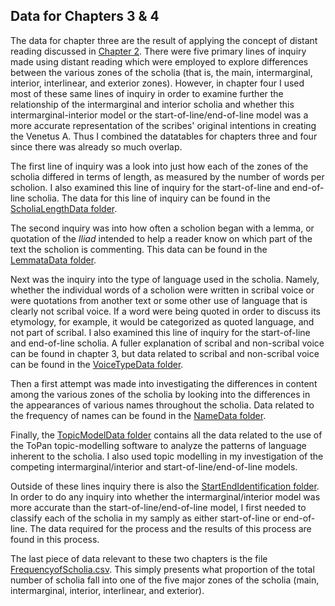 ## Data for Chapters 3 & 4

The data for chapter three are the result of applying the concept of distant reading discussed in [Chapter 2](https://github.com/cjschu17/Thesis2016-2017/blob/master/ThesisWriting/Chapter2.md). There were five primary lines of inquiry made using distant reading which were employed to explore differences between the various zones of the scholia (that is, the main, intermarginal, interior, interlinear, and exterior zones). However, in chapter four I used most of these same lines of inquiry in order to examine further the relationship of the intermarginal and interior scholia and whether this intermarginal-interior model or the start-of-line/end-of-line model was a more accurate representation of the scribes' original intentions in creating the Venetus A. Thus I combined the datatables for chapters three and four since there was already so much overlap.

The first line of inquiry was a look into just how each of the zones of the scholia differed in terms of length, as measured by the number of words per scholion. I also examined this line of inquiry for the start-of-line and end-of-line scholia. The data for this line of inquiry can be found in the [ScholiaLengthData folder](https://github.com/cjschu17/Thesis2016-2017/tree/master/Appendix/Chapter3/Data/ScholiaLengthData).

The second inquiry was into how often a scholion began with a lemma, or quotation of the *Iliad* intended to help a reader know on which part of the text the scholion is commenting. This data can be found in the [LemmataData folder](https://github.com/cjschu17/Thesis2016-2017/tree/master/Appendix/Chapter3/Data/LemmataData).

Next was the inquiry into the type of language used in the scholia. Namely, whether the individual words of a scholion were written in scribal voice or were quotations from another text or some other use of language that is clearly not scribal voice. If a word were being quoted in order to discuss its etymology, for example, it would be categorized as quoted language, and not part of scribal. I also examined this line of inquiry for the start-of-line and end-of-line scholia. A fuller explanation of scribal and non-scribal voice can be found in chapter 3, but data related to scribal and non-scribal voice can be found in the [VoiceTypeData folder](https://github.com/cjschu17/Thesis2016-2017/tree/master/Appendix/Chapter3/Data/VoiceTypeData).

Then a first attempt was made into investigating the differences in content among the various zones of the scholia by looking into the differences in the appearances of various names throughout the scholia. Data related to the frequency of names can be found in the [NameData folder](https://github.com/cjschu17/Thesis2016-2017/tree/master/Appendix/Chapter3/Data/NameData).

Finally, the [TopicModelData folder](https://github.com/cjschu17/Thesis2016-2017/tree/master/Appendix/Chapter3/Data/TopicModelData) contains all the data related to the use of the ToPan topic-modelling software to analyze the patterns of language inherent to the scholia. I also used topic modelling in my investigation of the competing intermarginal/interior and start-of-line/end-of-line models.

Outside of these lines inquiry there is also the [StartEndIdentification folder](https://github.com/cjschu17/Thesis2016-2017/tree/master/Appendix/Chapters3%264/Data/StartEndIdentification). In order to do any inquiry into whether the intermarginal/interior model was more accurate than the start-of-line/end-of-line model, I first needed to classify each of the scholia in my samply as either start-of-line or end-of-line. The data required for the process and the results of this process are found in this process.

The last piece of data relevant to these two chapters is the file [FrequencyofScholia.csv](https://github.com/cjschu17/Thesis2016-2017/blob/master/Appendix/Chapters3%264/Data/FrequencyofScholia.csv). This simply presents what proportion of the total number of scholia fall into one of the five major zones of the scholia (main, intermarginal, interior, interlinear, and exterior).

